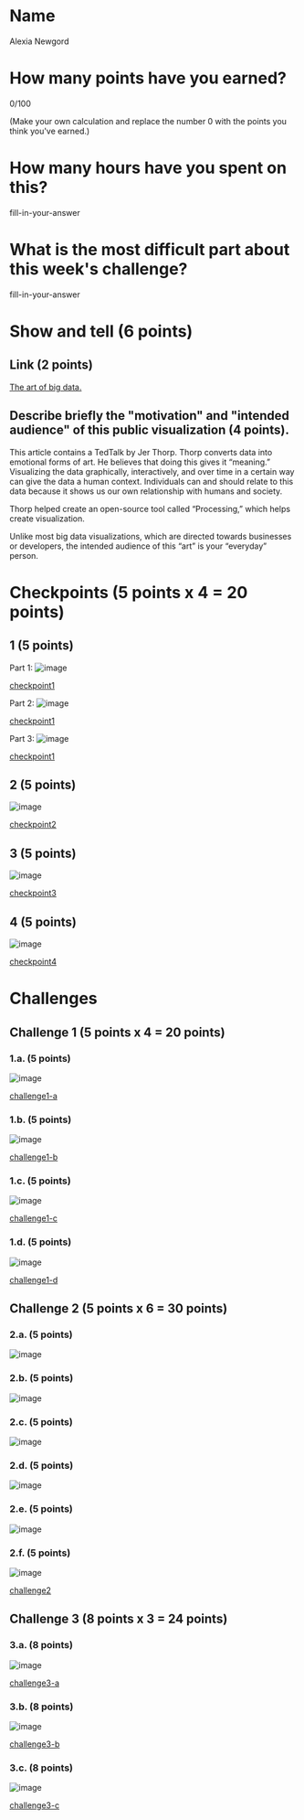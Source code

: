 # Name

Alexia Newgord

# How many points have you earned?

0/100

(Make your own calculation and replace the number 0 with the points you think you've earned.)

# How many hours have you spent on this?

fill-in-your-answer

# What is the most difficult part about this week's challenge?

fill-in-your-answer

# Show and tell (6 points)

## Link (2 points)

[The art of big data.](http://www.itworld.com/article/2718862/big-data/the-art-of-big-data.html)

## Describe briefly the "motivation" and "intended audience" of this public visualization (4 points).

This article contains a TedTalk by Jer Thorp. Thorp converts data into emotional forms of art.  He believes that doing this gives it “meaning.” Visualizing the data graphically, interactively, and over time in a certain way can give the data a human context.  Individuals can and should relate to this data because it shows us our own relationship with humans and society.

Thorp helped create an open-source tool called “Processing,” which helps create visualization.

Unlike most big data visualizations, which are directed towards businesses or developers, the intended audience of this “art” is your “everyday” person.

# Checkpoints (5 points x 4 = 20 points)

## 1 (5 points)

Part 1:
![image](cp1-1.png?raw=true)

[checkpoint1](cp1-1.html)

Part 2:
![image](cp1-2.png?raw=true)

[checkpoint1](cp1-2.html)

Part 3:
![image](cp1-3.png?raw=true)

[checkpoint1](cp1-3.html)

## 2 (5 points)

![image](cp2.png?raw=true)

[checkpoint2](cp2.html)

## 3 (5 points)

![image](cp3.png?raw=true)

[checkpoint3](cp3.html)

## 4 (5 points)

![image](cp4.png?raw=true)

[checkpoint4](cp4.html)

# Challenges

## Challenge 1 (5 points x 4 = 20 points)

### 1.a. (5 points)

![image](c1a.png?raw=true)

[challenge1-a](c1a.html)

### 1.b. (5 points)

![image](c1b.png?raw=true)

[challenge1-b](c1b.html)

### 1.c. (5 points)

![image](c1c.png?raw=true)

[challenge1-c](c1c.html)

### 1.d. (5 points)

![image](c1d.png?raw=true)

[challenge1-d](c1d.html)

## Challenge 2 (5 points x 6 = 30 points)

### 2.a. (5 points)

![image](c2a.png?raw=true)

### 2.b. (5 points)

![image](c2b.png?raw=true)

### 2.c. (5 points)

![image](c2c.png?raw=true)

### 2.d. (5 points)

![image](c2d.png?raw=true)

### 2.e. (5 points)

![image](c2e.png?raw=true)

### 2.f. (5 points)

![image](c2f.png?raw=true)

[challenge2](c2.html)

## Challenge 3 (8 points x 3 = 24 points)

### 3.a. (8 points)

![image](c3a.png?raw=true)

[challenge3-a](c3a.html)

### 3.b. (8 points)

![image](c3b.png?raw=true)

[challenge3-b](c3b.html)

### 3.c. (8 points)

![image](c3c.png?raw=true)

[challenge3-c](c3c.html)
